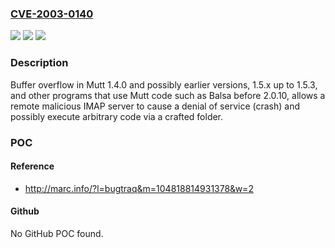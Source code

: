 ### [CVE-2003-0140](https://cve.mitre.org/cgi-bin/cvename.cgi?name=CVE-2003-0140)
![](https://img.shields.io/static/v1?label=Product&message=n%2Fa&color=blue)
![](https://img.shields.io/static/v1?label=Version&message=n%2Fa&color=blue)
![](https://img.shields.io/static/v1?label=Vulnerability&message=n%2Fa&color=brighgreen)

### Description

Buffer overflow in Mutt 1.4.0 and possibly earlier versions, 1.5.x up to 1.5.3, and other programs that use Mutt code such as Balsa before 2.0.10, allows a remote malicious IMAP server to cause a denial of service (crash) and possibly execute arbitrary code via a crafted folder.

### POC

#### Reference
- http://marc.info/?l=bugtraq&m=104818814931378&w=2

#### Github
No GitHub POC found.

